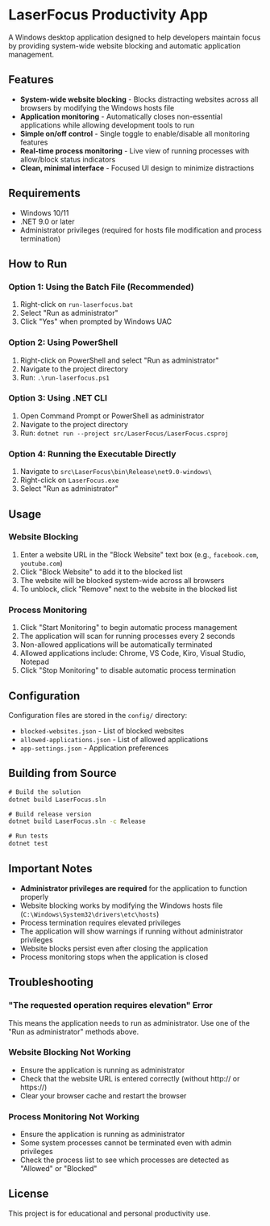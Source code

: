# LaserFocus Productivity App

A Windows desktop application designed to help developers maintain focus by providing system-wide website blocking and automatic application management.

## Features

- **System-wide website blocking** - Blocks distracting websites across all browsers by modifying the Windows hosts file
- **Application monitoring** - Automatically closes non-essential applications while allowing development tools to run
- **Simple on/off control** - Single toggle to enable/disable all monitoring features
- **Real-time process monitoring** - Live view of running processes with allow/block status indicators
- **Clean, minimal interface** - Focused UI design to minimize distractions

## Requirements

- Windows 10/11
- .NET 9.0 or later
- Administrator privileges (required for hosts file modification and process termination)

## How to Run

### Option 1: Using the Batch File (Recommended)

1. Right-click on `run-laserfocus.bat`
2. Select "Run as administrator"
3. Click "Yes" when prompted by Windows UAC

### Option 2: Using PowerShell

1. Right-click on PowerShell and select "Run as administrator"
2. Navigate to the project directory
3. Run: `.\run-laserfocus.ps1`

### Option 3: Using .NET CLI

1. Open Command Prompt or PowerShell as administrator
2. Navigate to the project directory
3. Run: `dotnet run --project src/LaserFocus/LaserFocus.csproj`

### Option 4: Running the Executable Directly

1. Navigate to `src\LaserFocus\bin\Release\net9.0-windows\`
2. Right-click on `LaserFocus.exe`
3. Select "Run as administrator"

## Usage

### Website Blocking

1. Enter a website URL in the "Block Website" text box (e.g., `facebook.com`, `youtube.com`)
2. Click "Block Website" to add it to the blocked list
3. The website will be blocked system-wide across all browsers
4. To unblock, click "Remove" next to the website in the blocked list

### Process Monitoring

1. Click "Start Monitoring" to begin automatic process management
2. The application will scan for running processes every 2 seconds
3. Non-allowed applications will be automatically terminated
4. Allowed applications include: Chrome, VS Code, Kiro, Visual Studio, Notepad
5. Click "Stop Monitoring" to disable automatic process termination

## Configuration

Configuration files are stored in the `config/` directory:

- `blocked-websites.json` - List of blocked websites
- `allowed-applications.json` - List of allowed applications
- `app-settings.json` - Application preferences

## Building from Source

```cmd
# Build the solution
dotnet build LaserFocus.sln

# Build release version
dotnet build LaserFocus.sln -c Release

# Run tests
dotnet test
```

## Important Notes

- **Administrator privileges are required** for the application to function properly
- Website blocking works by modifying the Windows hosts file (`C:\Windows\System32\drivers\etc\hosts`)
- Process termination requires elevated privileges
- The application will show warnings if running without administrator privileges
- Website blocks persist even after closing the application
- Process monitoring stops when the application is closed

## Troubleshooting

### "The requested operation requires elevation" Error

This means the application needs to run as administrator. Use one of the "Run as administrator" methods above.

### Website Blocking Not Working

- Ensure the application is running as administrator
- Check that the website URL is entered correctly (without http:// or https://)
- Clear your browser cache and restart the browser

### Process Monitoring Not Working

- Ensure the application is running as administrator
- Some system processes cannot be terminated even with admin privileges
- Check the process list to see which processes are detected as "Allowed" or "Blocked"

## License

This project is for educational and personal productivity use.
